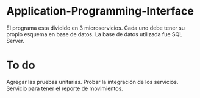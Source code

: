 # Application-Programming-Interface

El programa esta dividido en 3 microservicios.
Cada uno debe tener su propio esquema en base de datos.
La base de datos utilizada fue SQL Server.

# To do

Agregar las pruebas unitarias.
Probar la integración de los servicios.
Servicio para tener el reporte de movimientos.
